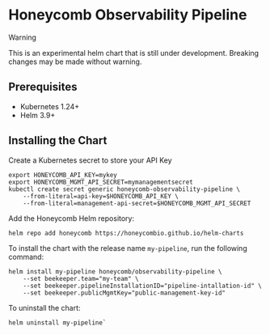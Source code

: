 # Honeycomb Observability Pipeline

> [!WARNING]  
> This is an experimental helm chart that is still under development. Breaking changes may be made without warning.

## Prerequisites

- Kubernetes 1.24+
- Helm 3.9+

## Installing the Chart

Create a Kubernetes secret to store your API Key

```shell
export HONEYCOMB_API_KEY=mykey
export HONEYCOMB_MGMT_API_SECRET=mymanagementsecret
kubectl create secret generic honeycomb-observability-pipeline \
    --from-literal=api-key=$HONEYCOMB_API_KEY \
    --from-literal=management-api-secret=$HONEYCOMB_MGMT_API_SECRET
```

Add the Honeycomb Helm repository:

```shell
helm repo add honeycomb https://honeycombio.github.io/helm-charts
```

To install the chart with the release name `my-pipeline`, run the following command:

```shell
helm install my-pipeline honeycomb/observability-pipeline \
    --set beekeeper.team="my-team" \
    --set beekeeper.pipelineInstallationID="pipeline-intallation-id" \
    --set beekeeper.publicMgmtKey="public-management-key-id"
```

To uninstall the chart:

```shell
helm uninstall my-pipeline`
```
